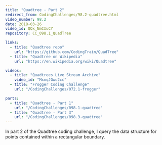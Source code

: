 ```yaml
---
title: "Quadtree - Part 2"
redirect_from: CodingChallenges/98.2-quadtree.html
video_number: 98.2
date: 2018-03-26
video_id: QQx_NmCIuCY
repository: CC_098.1_QuadTree

links:
  - title: "Quadtree repo"
    url: "https://github.com/CodingTrain/QuadTree"
  - title: "Quadtree on Wikipedia"
    url: "https://en.wikipedia.org/wiki/Quadtree"

videos:
  - title: "Quadtrees Live Stream Archive"
    video_id: "MxnqJGwu2cc"
  - title: "Frogger Coding Challenge"
    url: "/CodingChallenges/072.1-frogger"

parts:
  - title: "Quadtree - Part 1"
    url: "/CodingChallenges/098.1-quadtree"
  - title: "Quadtree - Part 3"
    url: "/CodingChallenges/098.3-quadtree"
---
```


In part 2 of the Quadtree coding challenge, I query the data structure for points contained within a rectangular boundary.
